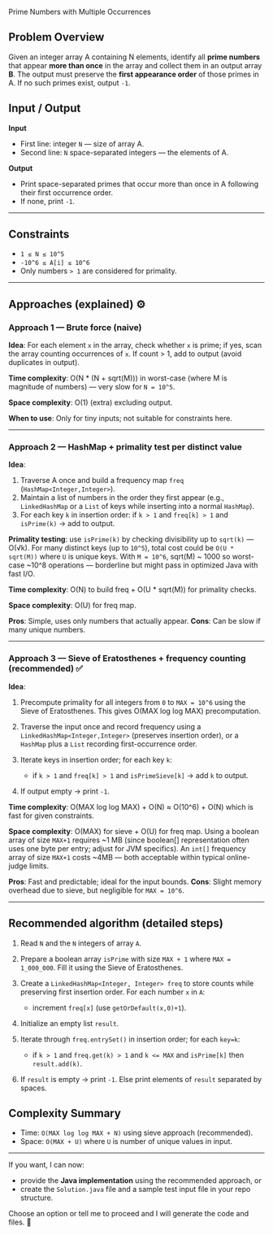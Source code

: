 Prime Numbers with Multiple Occurrences

## Problem Overview

Given an integer array A containing N elements, identify all **prime numbers** that appear **more than once** in the array and collect them in an output array **B**. The output must preserve the **first appearance order** of those primes in A. If no such primes exist, output `-1`.


## Input / Output

**Input**

* First line: integer `N` — size of array A.
* Second line: `N` space-separated integers — the elements of A.

**Output**

* Print space-separated primes that occur more than once in A following their first occurrence order.
* If none, print `-1`.

---

## Constraints

* `1 ≤ N ≤ 10^5`
* `-10^6 ≤ A[i] ≤ 10^6`
* Only numbers `> 1` are considered for primality.

---

## Approaches (explained) ⚙️

### Approach 1 — Brute force (naive)

**Idea**: For each element `x` in the array, check whether `x` is prime; if yes, scan the array counting occurrences of `x`. If count > 1, add to output (avoid duplicates in output).

**Time complexity**: O(N \* (N + sqrt(M))) in worst-case (where M is magnitude of numbers) — very slow for `N = 10^5`.

**Space complexity**: O(1) (extra) excluding output.

**When to use**: Only for tiny inputs; not suitable for constraints here.

---

### Approach 2 — HashMap + primality test per distinct value

**Idea**:

1. Traverse A once and build a frequency map `freq` (`HashMap<Integer,Integer>`).
2. Maintain a list of numbers in the order they first appear (e.g., `LinkedHashMap` or a `List` of keys while inserting into a normal `HashMap`).
3. For each key `k` in insertion order: if `k > 1` and `freq[k] > 1` and `isPrime(k)` → add to output.

**Primality testing**: use `isPrime(k)` by checking divisibility up to `sqrt(k)` — O(√k). For many distinct keys (up to `10^5`), total cost could be `O(U * sqrt(M))` where `U` is unique keys. With `M = 10^6`, sqrt(M) \~ 1000 so worst-case \~10^8 operations — borderline but might pass in optimized Java with fast I/O.

**Time complexity**: O(N) to build freq + O(U \* sqrt(M)) for primality checks.

**Space complexity**: O(U) for freq map.

**Pros**: Simple, uses only numbers that actually appear.
**Cons**: Can be slow if many unique numbers.

---

### Approach 3 — Sieve of Eratosthenes + frequency counting (recommended) ✅

**Idea**:

1. Precompute primality for all integers from `0` to `MAX = 10^6` using the Sieve of Eratosthenes. This gives O(MAX log log MAX) precomputation.
2. Traverse the input once and record frequency using a `LinkedHashMap<Integer,Integer>` (preserves insertion order), or a `HashMap` plus a `List` recording first-occurrence order.
3. Iterate keys in insertion order; for each key `k`:

   * if `k > 1` and `freq[k] > 1` and `isPrimeSieve[k]` → add `k` to output.
4. If output empty → print `-1`.

**Time complexity**: O(MAX log log MAX) + O(N) ≈ O(10^6) + O(N) which is fast for given constraints.

**Space complexity**: O(MAX) for sieve + O(U) for freq map. Using a boolean array of size `MAX+1` requires \~1 MB (since boolean\[] representation often uses one byte per entry; adjust for JVM specifics). An `int[]` frequency array of size `MAX+1` costs \~4MB — both acceptable within typical online-judge limits.

**Pros**: Fast and predictable; ideal for the input bounds.
**Cons**: Slight memory overhead due to sieve, but negligible for `MAX = 10^6`.

---

## Recommended algorithm (detailed steps)

1. Read `N` and the `N` integers of array `A`.
2. Prepare a boolean array `isPrime` with size `MAX + 1` where `MAX = 1_000_000`. Fill it using the Sieve of Eratosthenes.
3. Create a `LinkedHashMap<Integer, Integer> freq` to store counts while preserving first insertion order. For each number `x` in `A`:

   * increment `freq[x]` (use `getOrDefault(x,0)+1`).
4. Initialize an empty list `result`.
5. Iterate through `freq.entrySet()` in insertion order; for each `key=k`:

   * if `k > 1` and `freq.get(k) > 1` and `k <= MAX` and `isPrime[k]` then `result.add(k)`.
6. If `result` is empty -> print `-1`.
   Else print elements of `result` separated by spaces.





## Complexity Summary

* Time: `O(MAX log log MAX + N)` using sieve approach (recommended).
* Space: `O(MAX + U)` where `U` is number of unique values in input.

---

If you want, I can now:

* provide the **Java implementation** using the recommended approach, or
* create the `Solution.java` file and a sample test input file in your repo structure.

Choose an option or tell me to proceed and I will generate the code and files. 🚀
